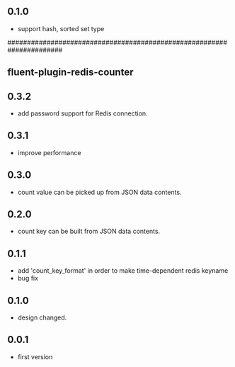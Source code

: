## 0.1.0
* support hash, sorted set type

######################################################################
## fluent-plugin-redis-counter
## 0.3.2
* add password support for Redis connection.

## 0.3.1
* improve performance

## 0.3.0
* count value can be picked up from JSON data contents.

## 0.2.0
* count key can be built from JSON data contents.

## 0.1.1
* add 'count_key_format' in order to make time-dependent redis keyname
* bug fix

## 0.1.0
* design changed.

## 0.0.1
* first version
